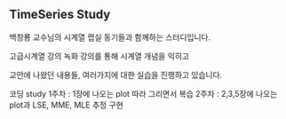 ## TimeSeries Study
백창룡 교수님의 시계열 랩실 동기들과 함께하는 스터디입니다.

고급시계열 강의 녹화 강의를 통해 시계열 개념을 익히고

교안에 나왔던 내용들, 여러가지에 대한 실습을 진행하고 있습니다.

코딩 study
1주차 : 1장에 나오는 plot 따라 그리면서 복습
2주차 : 2,3,5장에 나오는 plot과 LSE, MME, MLE 추정 구현